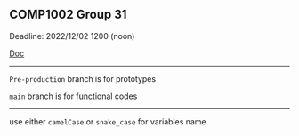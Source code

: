 ## COMP1002 Group 31
Deadline: 2022/12/02 1200 (noon)

[Doc](https://github.com/steve2130/COMP1002_Group_Project/blob/dd8b5d63e6e94bbf519e528142abe9ce572016a1/Project_Document.pdf)

- - - 
`Pre-production` branch is for prototypes

`main` branch is for functional codes

- - - 
use either `camelCase` or `snake_case` for variables name
